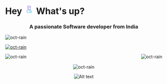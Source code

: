 <h1 align="left" class="text-primary">Hey <lord-icon
    src="https://cdn.lordicon.com/amxnacxd.json"
    trigger="loop"
    delay="500"
    colors="primary:#4be1ec,secondary:#e8308c"
    state="hover-2"
    style="width:20px;height:20px">
</lord-icon> <img src = "./assets/wired-gradient-268-avatar-man-32.gif" type="img/gif"> What's up?</h1>

###
<h3 align="center">A passionate Software developer from India</h3>

<p align="left"> <img src="https://komarev.com/ghpvc/?username=oct-rain&label=Profile%20views&color=0e75b6&style=flat" alt="oct-rain" /> </p>
<p align="left"> <a href="https://github.com/ryo-ma/github-profile-trophy"><img src="https://github-profile-trophy.vercel.app/?username=oct-rain" alt="oct-rain" /></a> </p>


<p><img align="left" src="https://github-readme-stats.vercel.app/api/top-langs?username=oct-rain&show_icons=true&theme=dark&locale=en&layout=compact" alt="oct-rain" /></p>

<p>&nbsp;<img align="right" src="https://github-readme-stats.vercel.app/api?username=oct-rain&show_icons=true&theme=dark&locale=en" alt="oct-rain" /></p>

<div align="center">
<p><img align="center" src="https://github-readme-streak-stats.herokuapp.com/?user=oct-rain&theme=dark" alt="oct-rain" /></p>
</div>

<div align="center">
  
  ![Alt text](https://spotify-recently-played-readme.vercel.app/api?user=31x54yfwjyskrpwlnekk3565xt5u&width=700)
</div>
<!--
**oCt-raiN/oCt-raiN** is a ✨ _special_ ✨ repository because its `README.md` (this file) appears on your GitHub profile.

Here are some ideas to get you started:

- 🔭 I’m currently working on ...
- 🌱 I’m currently learning ...
- 👯 I’m looking to collaborate on ...
- 🤔 I’m looking for help with ...
- 💬 Ask me about ...
- 📫 How to reach me: ...
- 😄 Pronouns: ...
- ⚡ Fun fact: ...

- https://spotify-recently-played-readme.vercel.app/
-->
<script src="https://cdn.lordicon.com/bhenfmcm.js"></script>
